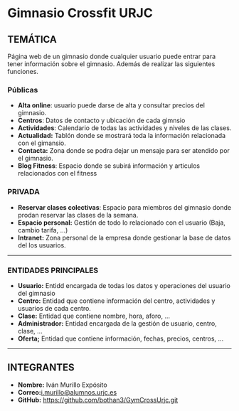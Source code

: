 # Gimnasio Crossfit URJC

## TEMÁTICA


Página web de un gimnasio donde cualquier usuario puede entrar para tener información sobre el gimnasio. Además de realizar las siguientes funciones.


### Públicas


* **Alta online**: usuario puede darse de alta y consultar precios del gimnasio.
* **Centros**: Datos de contacto y ubicación de cada gimnsio
* **Actividades**: Calendario de todas las actividades y niveles de las clases.
* **Actualidad:** Tablón donde se mostrará toda la información relacionada con el gimansio.
* **Contacta:** Zona donde se podra dejar un mensaje para ser atendido por el gimnasio.
* **Blog Fitness**: Espacio donde se subirá información y articulos relacionados con el fitness


### PRIVADA
* **Reservar clases colectivas**: Espacio para miembros del gimnasio donde prodan reservar las clases de la semana.
* **Espacio personal:** Gestión de todo lo relacionado con el usuario (Baja, cambio tarifa, ...) 
* **Intranet:** Zona personal de la empresa donde gestionar la base de datos del los usuarios.


***

### ENTIDADES PRINCIPALES

* **Usuario:** Entidd encargada de todas los datos y operaciones del usuario del gimnasio
* **Centro:** Entidad que contiene información del centro, actividades y usuarios de cada centro.
* **Clase:** Entidad que contiene nombre, hora, aforo, ...
* **Administrador:** Entidad encargada de la gestión de usuario, centro, clase, ...
* **Oferta;** Entidad que contiene información, fechas, precios, centros, ...

***

## INTEGRANTES 

* **Nombre:** Iván Murillo Expósito
* **Correo:**<i.murillo@alumnos.urjc.es>
* **GitHub:** <https://github.com/bothan3/GymCrossUrjc.git>
